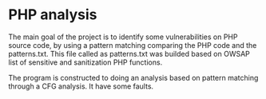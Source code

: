 # PHP analysis

The main goal of the project is to identify some vulnerabilities on PHP source code, by using a pattern matching comparing the PHP
code and the patterns.txt. This file called as patterns.txt was builded based on OWSAP list of sensitive and sanitization PHP
functions.

The program is constructed to doing an analysis based on pattern matching through a CFG analysis. It have some faults.

